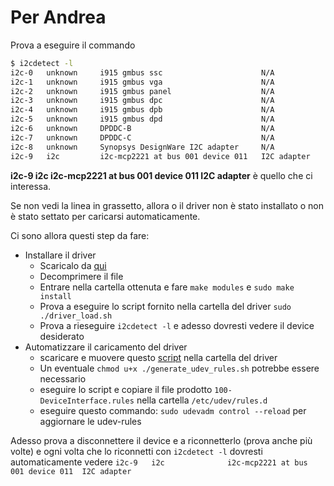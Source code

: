 # Per Andrea

Prova a eseguire il commando

```sh
$ i2cdetect -l
i2c-0	unknown   	i915 gmbus ssc                  	N/A
i2c-1	unknown   	i915 gmbus vga                  	N/A
i2c-2	unknown   	i915 gmbus panel                	N/A
i2c-3	unknown   	i915 gmbus dpc                  	N/A
i2c-4	unknown   	i915 gmbus dpb                  	N/A
i2c-5	unknown   	i915 gmbus dpd                  	N/A
i2c-6	unknown   	DPDDC-B                         	N/A
i2c-7	unknown   	DPDDC-C                         	N/A
i2c-8	unknown   	Synopsys DesignWare I2C adapter 	N/A
i2c-9	i2c       	i2c-mcp2221 at bus 001 device 011	I2C adapter
```
**i2c-9	i2c       	i2c-mcp2221 at bus 001 device 011	I2C adapter** è quello che ci interessa.

Se non vedi la linea in grassetto, allora o il driver non è stato installato
o non è stato settato per caricarsi automaticamente.

Ci sono allora questi step da fare:

* Installare il driver 
	* Scaricalo da [qui](http://ww1.microchip.com/downloads/en/DeviceDoc/mcp2221_0_1.tar.gz)
	* Decomprimere il file
	* Entrare nella cartella ottenuta e fare `make modules` e `sudo make install`
	* Prova a eseguire lo script fornito nella cartella del driver `sudo ./driver_load.sh`
	* Prova a rieseguire `i2cdetect -l` e adesso dovresti vedere il device desiderato
* Automatizzare il caricamento del driver
	* scaricare e muovere questo [script](https://raw.githubusercontent.com/free-easy/DeviceInterface/personal-use-branch/Andrea/generate_udev_rules.sh) nella cartella del driver
	* Un eventuale `chmod u+x ./generate_udev_rules.sh` potrebbe essere necessario
	* eseguire lo script e copiare il file prodotto `100-DeviceInterface.rules` nella cartella `/etc/udev/rules.d`
	* eseguire questo commando: `sudo udevadm control --reload` per aggiornare le udev-rules

Adesso prova a disconnettere il device e a riconnetterlo (prova anche più volte) e ogni volta che lo riconnetti
con `i2cdetect -l` dovresti automaticamente vedere `i2c-9	i2c				 i2c-mcp2221 at bus 001 device 011	I2C adapter`
